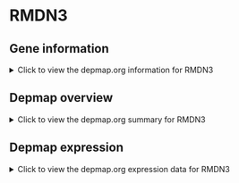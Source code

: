 <h1>RMDN3</h1>

<h2>Gene information</h2>
<details>
  <summary>Click to view the depmap.org information for RMDN3</summary>
  <iframe src="https://depmap.org/portal/gene/RMDN3?tab=about" style="border:none;width:100%;height:800px"></iframe>
</details>

<h2>Depmap overview</h2>
<details>
  <summary>Click to view the depmap.org summary for RMDN3</summary>
  <iframe src="https://depmap.org/portal/gene/RMDN3?tab=overview" style="border:none;width:100%;height:800px"></iframe>
</details>

<h2>Depmap expression</h2>
<details>
  <summary>Click to view the depmap.org expression data for RMDN3</summary>
  <iframe src="https://depmap.org/portal/gene/RMDN3?tab=characterization" style="border:none;width:100%;height:800px"></iframe>
</details>


<!--
<h2>Reactome Pathway diagram</h2>
<details>
  <summary>Click to view Reactome pathway for RMDN3</summary>
  PNAME
</details>
-->


